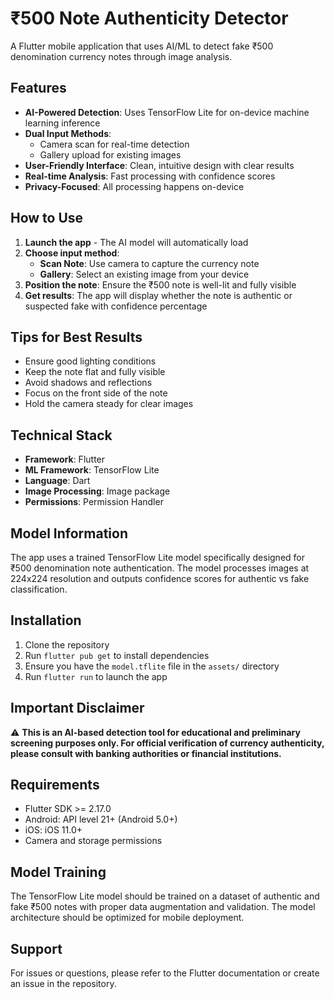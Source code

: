 # ₹500 Note Authenticity Detector

A Flutter mobile application that uses AI/ML to detect fake ₹500 denomination currency notes through image analysis.

## Features

- **AI-Powered Detection**: Uses TensorFlow Lite for on-device machine learning inference
- **Dual Input Methods**: 
  - Camera scan for real-time detection
  - Gallery upload for existing images
- **User-Friendly Interface**: Clean, intuitive design with clear results
- **Real-time Analysis**: Fast processing with confidence scores
- **Privacy-Focused**: All processing happens on-device

## How to Use

1. **Launch the app** - The AI model will automatically load
2. **Choose input method**:
   - **Scan Note**: Use camera to capture the currency note
   - **Gallery**: Select an existing image from your device
3. **Position the note**: Ensure the ₹500 note is well-lit and fully visible
4. **Get results**: The app will display whether the note is authentic or suspected fake with confidence percentage

## Tips for Best Results

- Ensure good lighting conditions
- Keep the note flat and fully visible
- Avoid shadows and reflections
- Focus on the front side of the note
- Hold the camera steady for clear images

## Technical Stack

- **Framework**: Flutter
- **ML Framework**: TensorFlow Lite
- **Language**: Dart
- **Image Processing**: Image package
- **Permissions**: Permission Handler

## Model Information

The app uses a trained TensorFlow Lite model specifically designed for ₹500 denomination note authentication. The model processes images at 224x224 resolution and outputs confidence scores for authentic vs fake classification.

## Installation

1. Clone the repository
2. Run `flutter pub get` to install dependencies
3. Ensure you have the `model.tflite` file in the `assets/` directory
4. Run `flutter run` to launch the app

## Important Disclaimer

⚠️ **This is an AI-based detection tool for educational and preliminary screening purposes only. For official verification of currency authenticity, please consult with banking authorities or financial institutions.**

## Requirements

- Flutter SDK >= 2.17.0
- Android: API level 21+ (Android 5.0+)
- iOS: iOS 11.0+
- Camera and storage permissions

## Model Training

The TensorFlow Lite model should be trained on a dataset of authentic and fake ₹500 notes with proper data augmentation and validation. The model architecture should be optimized for mobile deployment.

## Support

For issues or questions, please refer to the Flutter documentation or create an issue in the repository.
